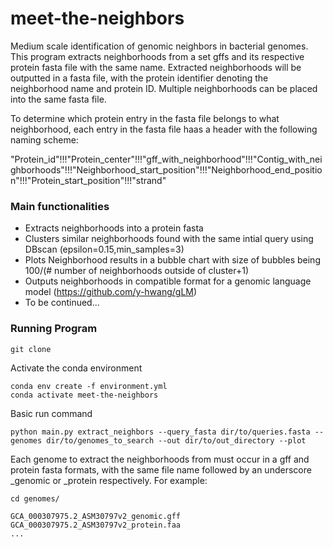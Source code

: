 # meet-the-neighbors
Medium scale identification of genomic neighbors in bacterial genomes. This program extracts neighborhoods from a set gffs and its respective protein fasta file with the same name. Extracted neighborhoods will be outputted in a fasta file, with the protein identifier denoting the neighborhood name and protein ID. Multiple neighborhoods can be placed into the same fasta file. 

To determine which protein entry in the fasta file belongs to what neighborhood, each entry in the fasta file haas a header with the following naming scheme:

"Protein_id"!!!"Protein_center"!!!"gff_with_neighborhood"!!!"Contig_with_neighborhoods"!!!"Neighborhood_start_position"!!!"Neighborhood_end_position"!!!"Protein_start_position"!!!"strand"

### Main functionalities

- Extracts neighborhoods into a protein fasta
- Clusters similar neighborhoods found with the same intial query using DBscan (epsilon=0.15,min_samples=3)
- Plots Neighborhood results in a bubble chart with size of bubbles being 100/(# number of neighborhoods outside of cluster+1)
- Outputs neighborhoods in compatible format for a genomic language model (https://github.com/y-hwang/gLM)
- To be continued...

### Running Program
```
git clone
```

Activate the conda environment
```
conda env create -f environment.yml
conda activate meet-the-neighbors
```

Basic run command 
```
python main.py extract_neighbors --query_fasta dir/to/queries.fasta --genomes dir/to/genomes_to_search --out dir/to/out_directory --plot
```
Each genome to extract the neighborhoods from must occur in a gff and protein fasta formats, with the same file name followed by an underscore _genomic or _protein respectively.
For example:

```
cd genomes/

GCA_000307975.2_ASM30797v2_genomic.gff
GCA_000307975.2_ASM30797v2_protein.faa
...

